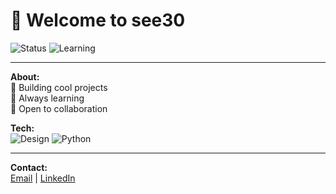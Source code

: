# 👋 Welcome to see30

![Status](https://img.shields.io/badge/Status-Active-brightgreen?style=flat-square)
![Learning](https://img.shields.io/badge/Learning-Always-orange?style=flat-square)

---

**About:**  
🚀 Building cool projects  
🌱 Always learning  
💬 Open to collaboration

**Tech:**  
![Design](https://spin.atomicobject.com/wp-content/uploads/Figma-Image.jpg)
![Python](https://img.shields.io/badge/-Python-3776AB?style=flat-square&logo=python)

---

**Contact:**  
[Email](mailto:amingholamisee@gmail.com) | [LinkedIn](https://linkedin.com/in/amin-gholami)